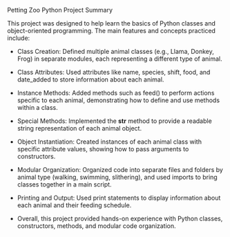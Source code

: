 Petting Zoo Python Project Summary

This project was designed to help learn the basics of Python classes and object-oriented programming. The main features and concepts practiced include:

- Class Creation: Defined multiple animal classes (e.g., Llama, Donkey, Frog) in separate modules, each representing a different type of animal.

- Class Attributes: Used attributes like name, species, shift, food, and date_added to store information about each animal.

- Instance Methods: Added methods such as feed() to perform actions specific to each animal, demonstrating how to define and use methods within a class.

- Special Methods: Implemented the __str__ method to provide a readable string representation of each animal object.

- Object Instantiation: Created instances of each animal class with specific attribute values, showing how to pass arguments to constructors.

- Modular Organization: Organized code into separate files and folders by animal type (walking, swimming, slithering), and used imports to bring classes together in a main script.

- Printing and Output: Used print statements to display information about each animal and their feeding schedule.

- Overall, this project provided hands-on experience with Python classes, constructors, methods, and modular code organization.